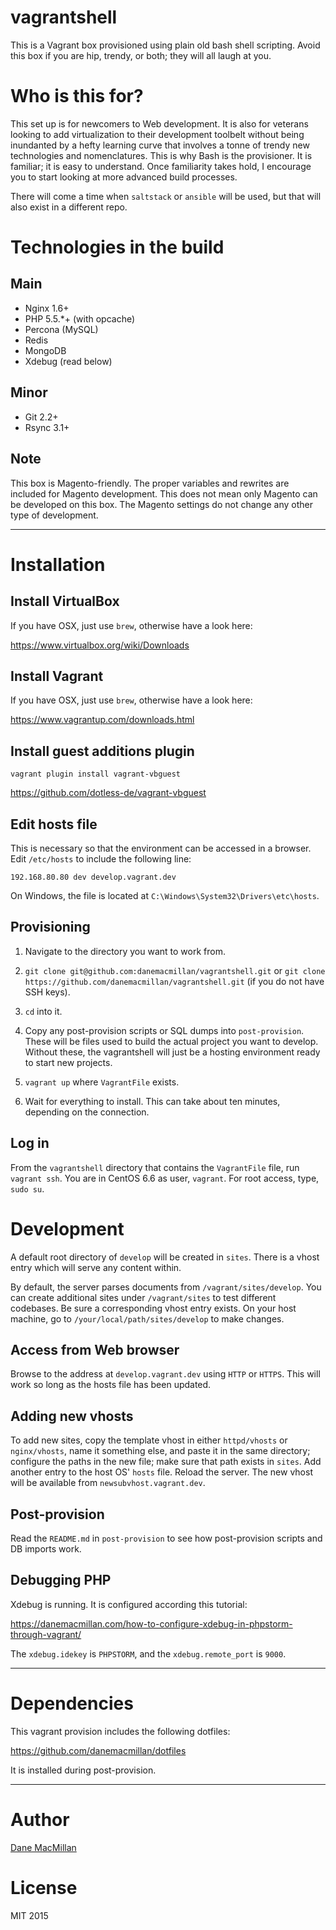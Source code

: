 vagrantshell
============

This is a Vagrant box provisioned using plain old bash shell scripting. Avoid
this box if you are hip, trendy, or both; they will all laugh at you.

# Who is this for?

This set up is for newcomers to Web development. It is also for veterans
looking to add virtualization to their development toolbelt without being
inundanted by a hefty learning curve that involves a tonne of trendy new
technologies and nomenclatures. This is why Bash is the provisioner. It is
familiar; it is easy to understand. Once familiarity takes hold, I encourage
you to start looking at more advanced build processes.

There will come a time when `saltstack` or `ansible` will be used, but that
will also exist in a different repo.

# Technologies in the build

## Main

- Nginx 1.6+
- PHP 5.5.*+ (with opcache)
- Percona (MySQL)
- Redis
- MongoDB
- Xdebug (read below)

## Minor

- Git 2.2+
- Rsync 3.1+

## Note

This box is Magento-friendly. The proper variables and rewrites are
included for Magento development. This does not mean only Magento can be
developed on this box. The Magento settings do not change any other type of
development.

---

# Installation

## Install VirtualBox

If you have OSX, just use `brew`, otherwise have a look here:

https://www.virtualbox.org/wiki/Downloads

## Install Vagrant

If you have OSX, just use `brew`, otherwise have a look here:

https://www.vagrantup.com/downloads.html

## Install guest additions plugin

`vagrant plugin install vagrant-vbguest`

https://github.com/dotless-de/vagrant-vbguest

## Edit hosts file

This is necessary so that the environment can be accessed in a browser. Edit
`/etc/hosts` to include the following line:

`192.168.80.80 dev develop.vagrant.dev`

On Windows, the file is located at `C:\Windows\System32\Drivers\etc\hosts`.

## Provisioning

1. Navigate to the directory you want to work from.

2. `git clone git@github.com:danemacmillan/vagrantshell.git` or `git clone https://github.com/danemacmillan/vagrantshell.git` (if you do not have SSH keys).

3. `cd` into it.

4. Copy any post-provision scripts or SQL dumps into `post-provision`. These
will be files used to build the actual project you want to develop. Without
these, the vagrantshell will just be a hosting environment ready to start new
projects.

5. `vagrant up` where `VagrantFile` exists.

6. Wait for everything to install. This can take about ten minutes, depending on the connection.

## Log in

From the `vagrantshell` directory that contains the `VagrantFile` file, run
`vagrant ssh`. You are in CentOS 6.6 as user, `vagrant`. For root access,
type, `sudo su`.

# Development

A default root directory of `develop` will be created in `sites`. There is a
vhost entry which will serve any content within.

By default, the server parses documents from `/vagrant/sites/develop`. You can
create additional sites under `/vagrant/sites` to test different codebases. Be
sure a corresponding vhost entry exists. On your host machine, go to
`/your/local/path/sites/develop` to make changes.

## Access from Web browser

Browse to the address at `develop.vagrant.dev` using `HTTP` or `HTTPS`. This
will work so long as the hosts file has been updated.

## Adding new vhosts

To add new sites, copy the template vhost in either `httpd/vhosts` or
`nginx/vhosts`, name it something else, and paste it in the same directory;
configure the paths in the new file; make sure that path exists in `sites`.
Add another entry to the host OS' `hosts` file. Reload the server. The new
vhost will be available from `newsubvhost.vagrant.dev`.

## Post-provision

Read the `README.md` in `post-provision` to see how post-provision scripts and
DB imports work.

## Debugging PHP

Xdebug is running. It is configured according this tutorial:

https://danemacmillan.com/how-to-configure-xdebug-in-phpstorm-through-vagrant/

The `xdebug.idekey` is `PHPSTORM`, and the `xdebug.remote_port` is `9000`.

---

# Dependencies

This vagrant provision includes the following dotfiles:

https://github.com/danemacmillan/dotfiles

It is installed during post-provision.

---

# Author

[Dane MacMillan](https://danemacmillan.com)

# License

MIT 2015
